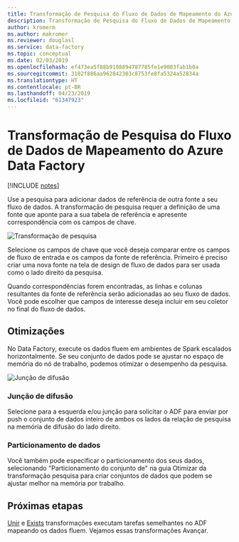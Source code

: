 ```yaml
---
title: Transformação de Pesquisa do Fluxo de Dados de Mapeamento do Azure Data Factory
description: Transformação de Pesquisa do Fluxo de Dados de Mapeamento do Azure Data Factory
author: kromerm
ms.author: makromer
ms.reviewer: douglasl
ms.service: data-factory
ms.topic: conceptual
ms.date: 02/03/2019
ms.openlocfilehash: ef473ea5f88b9108894787785fe1e9083fab1b0a
ms.sourcegitcommit: 3102f886aa962842303c8753fe8fa5324a52834a
ms.translationtype: HT
ms.contentlocale: pt-BR
ms.lasthandoff: 04/23/2019
ms.locfileid: "61347923"
---
```

# <a name="azure-data-factory-mapping-data-flow-lookup-transformation"></a>Transformação de Pesquisa do Fluxo de Dados de Mapeamento do Azure Data Factory

[!INCLUDE [notes](../../includes/data-factory-data-flow-preview.md)]

Use a pesquisa para adicionar dados de referência de outra fonte a seu fluxo de dados. A transformação de pesquisa requer a definição de uma fonte que aponte para a sua tabela de referência e apresente correspondência com os campos de chave.

![Transformação de pesquisa](media/data-flow/lookup1.png "Pesquisa")

Selecione os campos de chave que você deseja comparar entre os campos de fluxo de entrada e os campos da fonte de referência. Primeiro é preciso criar uma nova fonte na tela de design de fluxo de dados para ser usada como o lado direito da pesquisa.

Quando correspondências forem encontradas, as linhas e colunas resultantes da fonte de referência serão adicionadas ao seu fluxo de dados. Você pode escolher que campos de interesse deseja incluir em seu coletor no final do fluxo de dados.

## <a name="optimizations"></a>Otimizações

No Data Factory, execute os dados fluem em ambientes de Spark escalados horizontalmente. Se seu conjunto de dados pode se ajustar no espaço de memória do nó de trabalho, podemos otimizar o desempenho da pesquisa.

![Junção de difusão](media/data-flow/broadcast.png "junção de difusão")

### <a name="broadcast-join"></a>Junção de difusão

Selecione para a esquerda e/ou junção para solicitar o ADF para enviar por push o conjunto de dados inteiro de ambos os lados da relação de pesquisa na memória de difusão do lado direito.

### <a name="data-partitioning"></a>Particionamento de dados

Você também pode especificar o particionamento dos seus dados, selecionando "Particionamento do conjunto de" na guia Otimizar da transformação pesquisa para criar conjuntos de dados que podem se ajustar melhor na memória por trabalho.

## <a name="next-steps"></a>Próximas etapas

[Unir](data-flow-join.md) e [Exists](data-flow-exists.md) transformações executam tarefas semelhantes no ADF mapeando os dados fluem. Vejamos essas transformações Avançar.
